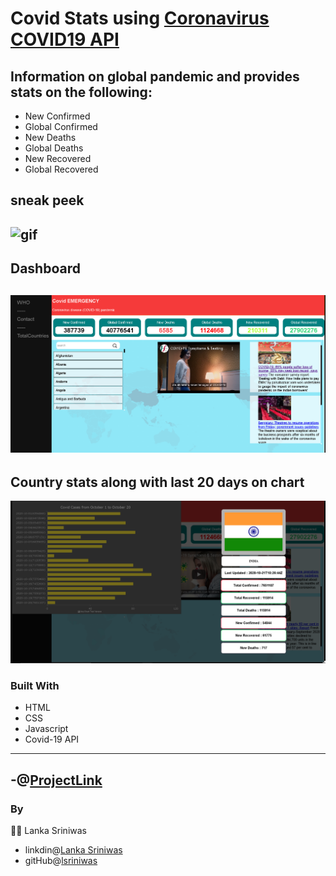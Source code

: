 # Covid Stats using [Coronavirus COVID19 API](https://documenter.getpostman.com/view/10808728/SzS8rjbc#9739c95f-ef1d-489b-97a9-0a6dfe2f74d8)

## Information on global pandemic and provides stats on the following:
- New Confirmed
- Global Confirmed
- New Deaths
- Global Deaths
- New Recovered
- Global Recovered
## sneak peek
![gif](./images/gitdata.gif)
---
## Dashboard
![screenshot](./images/module3Dash.png)
---
## Country stats along with last 20 days on chart
![screenshot](./images/countryDetails.png)
### Built With
- HTML
- CSS
- Javascript
- Covid-19 API
---
-@[ProjectLink](https://lsriniwas.github.io/masai-sprint-3/#)
---
### By
👨‍💻 Lanka Sriniwas 
- linkdin@[Lanka Sriniwas](https://www.linkedin.com/in/lanka-sriniwas-111058193/) 
- gitHub@[lsriniwas](https://github.com/lsriniwas)


